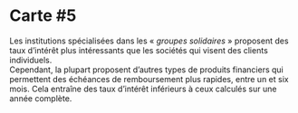 Carte #5
========

Les institutions spécialisées dans les « *groupes solidaires* » proposent des taux d’intérêt plus intéressants que les sociétés qui visent des clients individuels.  
Cependant, la plupart proposent d’autres types de produits financiers qui permettent des échéances de remboursement plus rapides, entre un et six mois. Cela entraîne des taux d’intérêt inférieurs à ceux calculés sur une année complète.
